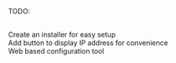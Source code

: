  TODO:<br><br>

   Create an installer for easy setup<br>
   Add button to display IP address for convenience<br>
   Web based configuration tool
